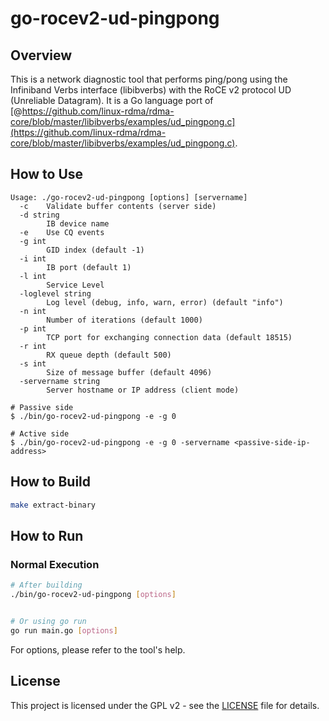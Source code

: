 # go-rocev2-ud-pingpong

## Overview

This is a network diagnostic tool that performs ping/pong using the Infiniband Verbs interface (libibverbs) with the RoCE v2 protocol UD (Unreliable Datagram).
It is a Go language port of [@https://github.com/linux-rdma/rdma-core/blob/master/libibverbs/examples/ud_pingpong.c](https://github.com/linux-rdma/rdma-core/blob/master/libibverbs/examples/ud_pingpong.c).

## How to Use

```
Usage: ./go-rocev2-ud-pingpong [options] [servername]
  -c    Validate buffer contents (server side)
  -d string
        IB device name
  -e    Use CQ events
  -g int
        GID index (default -1)
  -i int
        IB port (default 1)
  -l int
        Service Level
  -loglevel string
        Log level (debug, info, warn, error) (default "info")
  -n int
        Number of iterations (default 1000)
  -p int
        TCP port for exchanging connection data (default 18515)
  -r int
        RX queue depth (default 500)
  -s int
        Size of message buffer (default 4096)
  -servername string
        Server hostname or IP address (client mode)
```

```shell-session
# Passive side
$ ./bin/go-rocev2-ud-pingpong -e -g 0

# Active side
$ ./bin/go-rocev2-ud-pingpong -e -g 0 -servername <passive-side-ip-address>
```

## How to Build

```bash
make extract-binary
```

## How to Run

### Normal Execution

```bash
# After building
./bin/go-rocev2-ud-pingpong [options]


# Or using go run
go run main.go [options]
```
For options, please refer to the tool's help.


## License

This project is licensed under the GPL v2 - see the [LICENSE](LICENSE) file for details.
